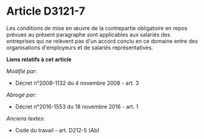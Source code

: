# Article D3121-7

Les conditions de mise en œuvre   de la contrepartie obligatoire en repos  prévues au présent paragraphe sont applicables aux
salariés des entreprises qui ne relèvent pas d'un accord conclu en ce domaine entre des organisations d'employeurs et de
salariés représentatives.

**Liens relatifs à cet article**

_Modifié par_:

  - Décret n°2008-1132 du 4 novembre 2008 - art. 3

_Abrogé par_:

  - Décret n°2016-1553 du 18 novembre 2016 - art. 1

_Anciens textes_:

  - Code du travail - art. D212-5 (Ab)
